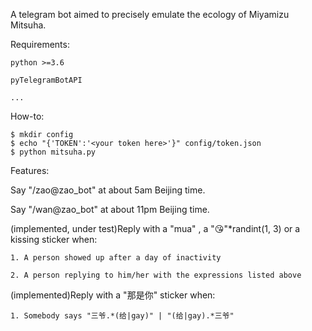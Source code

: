 A telegram bot aimed to precisely emulate the ecology of Miyamizu Mitsuha.

Requirements:

    python >=3.6

    pyTelegramBotAPI

    ...

How-to:

```
$ mkdir config
$ echo "{'TOKEN':'<your token here>'}" config/token.json
$ python mitsuha.py
```

Features:

Say "/zao@zao_bot" at about 5am Beijing time.

Say "/wan@zao_bot" at about 11pm Beijing time.

(implemented, under test)Reply with a "mua" , a "😘"*randint(1, 3) or a kissing sticker when:

    1. A person showed up after a day of inactivity

    2. A person replying to him/her with the expressions listed above

(implemented)Reply with a "那是你" sticker when:

    1. Somebody says "三爷.*(给|gay)" | "(给|gay).*三爷"


